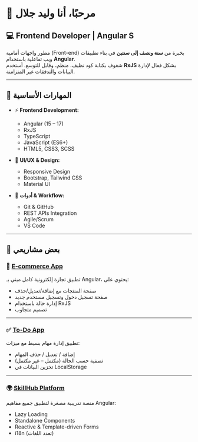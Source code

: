 # 👋 مرحبًا، أنا وليد جلال  

## 💻 Frontend Developer | Angular S

مطور واجهات أمامية (Front-end) بخبرة من **سنة ونصف إلى سنتين** في بناء تطبيقات ويب تفاعلية باستخدام **Angular**.  
شغوف بكتابة كود نظيف، منظم، وقابل للتوسع. أستخدم **RxJS** بشكل فعال لإدارة البيانات والتدفقات غير المتزامنة.  

---

## 🚀 المهارات الأساسية  

- ⚡ **Frontend Development:**  
  - Angular (15 – 17)  
  - RxJS  
  - TypeScript  
  - JavaScript (ES6+)  
  - HTML5, CSS3, SCSS  

- 🎨 **UI/UX & Design:**  
  - Responsive Design  
  - Bootstrap, Tailwind CSS  
  - Material UI  

- 🔧 **أدوات & Workflow:**  
  - Git & GitHub  
  - REST APIs Integration  
  - Agile/Scrum  
  - VS Code  

---

## 📂 بعض مشاريعي  

### 🛒 [E-commerce App](#)  
تطبيق تجارة إلكترونية كامل مبني بـ Angular، يحتوي على:  
- صفحة المنتجات مع إضافة/تعديل/حذف  
- صفحة تسجيل دخول وتسجيل مستخدم جديد  
- إدارة حالة باستخدام RxJS  
- تصميم متجاوب  

---

### ✅ [To-Do App](#)  
تطبيق إدارة مهام بسيط مع ميزات:  
- إضافة / تعديل / حذف المهام  
- تصفية حسب الحالة (مكتمل – غير مكتمل)  
- تخزين البيانات في LocalStorage  

---

### 🌍 [SkillHub Platform](#)  
منصة تدريبية مصغرة لتطبيق جميع مفاهيم Angular:  
- Lazy Loading  
- Standalone Components  
- Reactive & Template-driven Forms  
- i18n (تعدد اللغات) 
